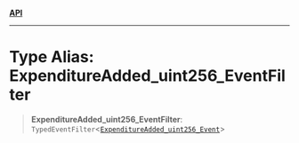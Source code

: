 [**API**](../../../README.md)

***

# Type Alias: ExpenditureAdded\_uint256\_EventFilter

> **ExpenditureAdded\_uint256\_EventFilter**: `TypedEventFilter`\<[`ExpenditureAdded_uint256_Event`](ExpenditureAdded_uint256_Event.md)\>
